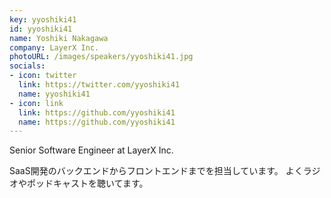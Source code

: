 ```yaml
---
key: yyoshiki41
id: yyoshiki41
name: Yoshiki Nakagawa
company: LayerX Inc.
photoURL: /images/speakers/yyoshiki41.jpg
socials:
- icon: twitter
  link: https://twitter.com/yyoshiki41
  name: yyoshiki41
- icon: link
  link: https://github.com/yyoshiki41
  name: https://github.com/yyoshiki41
---
```

Senior Software Engineer at LayerX Inc.

SaaS開発のバックエンドからフロントエンドまでを担当しています。
よくラジオやポッドキャストを聴いてます。